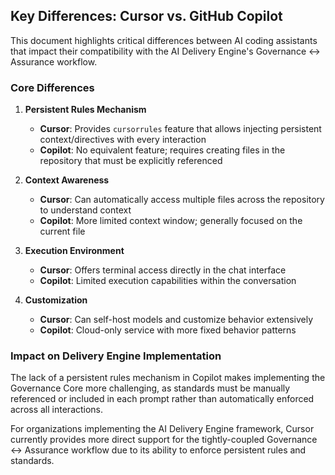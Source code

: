 ## Key Differences: Cursor vs. GitHub Copilot

This document highlights critical differences between AI coding assistants that impact their compatibility with the AI Delivery Engine's Governance ↔ Assurance workflow.

### Core Differences

1. **Persistent Rules Mechanism**
   - **Cursor**: Provides `cursorrules` feature that allows injecting persistent context/directives with every interaction
   - **Copilot**: No equivalent feature; requires creating files in the repository that must be explicitly referenced

2. **Context Awareness**
   - **Cursor**: Can automatically access multiple files across the repository to understand context
   - **Copilot**: More limited context window; generally focused on the current file

3. **Execution Environment**
   - **Cursor**: Offers terminal access directly in the chat interface
   - **Copilot**: Limited execution capabilities within the conversation

4. **Customization**
   - **Cursor**: Can self-host models and customize behavior extensively
   - **Copilot**: Cloud-only service with more fixed behavior patterns

### Impact on Delivery Engine Implementation

The lack of a persistent rules mechanism in Copilot makes implementing the Governance Core more challenging, as standards must be manually referenced or included in each prompt rather than automatically enforced across all interactions.

For organizations implementing the AI Delivery Engine framework, Cursor currently provides more direct support for the tightly-coupled Governance ↔ Assurance workflow due to its ability to enforce persistent rules and standards. 